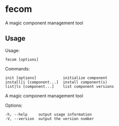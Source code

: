 # fecom
A magic component management tool

## Usage
  Usage: 
  
    fecom [options]

  Commands:

    init [options]            initialize component
    install|i [component...]  install component(s)
    list|ls [component...]    list component versions

  A magic component management tool

  Options:

    -h, --help     output usage information
    -V, --version  output the version number
